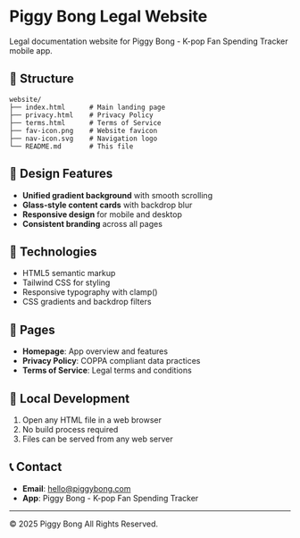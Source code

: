 # Piggy Bong Legal Website

Legal documentation website for Piggy Bong - K-pop Fan Spending Tracker mobile app.

## 📁 Structure

```
website/
├── index.html      # Main landing page
├── privacy.html    # Privacy Policy
├── terms.html      # Terms of Service
├── fav-icon.png    # Website favicon
├── nav-icon.svg    # Navigation logo
└── README.md       # This file
```

## 🎨 Design Features

- **Unified gradient background** with smooth scrolling
- **Glass-style content cards** with backdrop blur
- **Responsive design** for mobile and desktop
- **Consistent branding** across all pages

## 🚀 Technologies

- HTML5 semantic markup
- Tailwind CSS for styling
- Responsive typography with clamp()
- CSS gradients and backdrop filters

## 📱 Pages

- **Homepage**: App overview and features
- **Privacy Policy**: COPPA compliant data practices
- **Terms of Service**: Legal terms and conditions

## 🔧 Local Development

1. Open any HTML file in a web browser
2. No build process required
3. Files can be served from any web server

## 📞 Contact

- **Email**: hello@piggybong.com
- **App**: Piggy Bong - K-pop Fan Spending Tracker

---

© 2025 Piggy Bong All Rights Reserved.